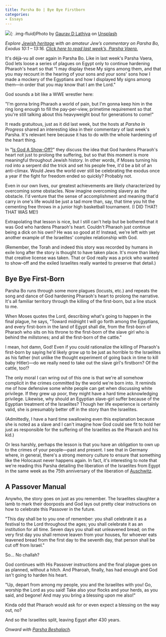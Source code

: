 ```yaml
---
title: Parsha Bo | Bye Bye Firstborn
categories:
- Essays
---
```


![](https://withoutapath.com/wp-content/uploads/2020/01/parsha-bo-gaurav-d-lathiya-I74RH4XeHlA-unsplash.jpg){: .img-fluid}Photo by [Gaurav D Lathiya](https://unsplash.com/@gaurav_81?utm_source=unsplash&utm_medium=referral&utm_content=creditCopyText) on [Unsplash](https://unsplash.com/s/photos/pyramid?utm_source=unsplash&utm_medium=referral&utm_content=creditCopyText)

_Explore [Jewish heritage](https://withoutapath.com/jewish-heritage/) with an amateur Jew’s commentary on Parsha Bo, Exodus 10:1 – 13:16. [Click here to read last week’s, Parsha Vaera.](https://withoutapath.com/parsha-vaera/)_

It's déjà-vu all over again in Parsha Bo. Like in last week's Parsha Vaera, God lets loose a series of plagues on Egypt only to continue hardening Pharaoh's heart so that "I may display these My signs among them, and that you may recount in the hearing of your sons and your sons' sons how I made a mockery of the Egyptians and how I displayed My signs among them––in order that you may know that I am the Lord."

God sounds a bit like a WWE wrestler here:

"I'm gonna bring Pharaoh a world of pain, but I'm gonna keep him in the ring long enough to fill the pay-per-view, primetime requirement so that you're still talking about this heavyweight bout for generations to come!"

It reads gratuitous, just as it did last week, but the hosts at _Parsha In Progress_ shared an interesting idea in their commentary of last week's Parsha. It's relevant here because it has to do with the whole hardening of the heart thing.

<!-- more -->

In "[Is God A Show-Off?](https://www.tabletmag.com/scroll/297156/parsha-in-progress-episode-35-is-god-a-show-off)" they discuss the idea that God hardens Pharaoh's heart not just to prolong the suffering, but so that this moment is more meaningful throughout Jewish history. In other words, if Moses turning his rod into a serpent did the trick and set his people free, it'd be a bit of an anti-climax. Would Jews the world over still be celebrating the exodus once a year if the fight for freedom ended so quickly? Probably not. 

Even in our own lives, our greatest achievements are likely characterized by overcoming some obstacles. Now imagine overcoming slavery as _the_ obstacle. I'd venture that the sense of accomplishment and meaning that'd carry in one's life would be just a tad more than, say, that time you hit the cementing free throws in a junior high basketball tournament. (I DID THAT! THAT WAS ME!)

Extrapolating that lesson is nice, but I still can't help but be bothered that it was God who hardens Pharaoh's heart. Couldn't Pharaoh just continue being a dick on his own? He was so good at it! Instead, we're left with yet another example of the Israelites' complex relationship with God.

(Remember, the Torah and indeed this story was recorded by humans in exile long after the story is thought to have taken place. It's more than likely that creative license was taken. That or God really was a prick who wanted to show-off and the exiled Israelites really wanted to preserve that detail.)

## Bye Bye First-Born

Parsha Bo runs through some more plagues (locusts, etc.) and repeats the song and dance of God hardening Pharaoh's heart to prolong the narrative. It's all familiar territory through the killing of the first-born, but a line stuck to me.

When Moses quotes the Lord, describing what's going to happen in the final plague, he says, "Toward midnight I will go forth among the Egyptians, and every first-born in the land of Egypt shall die, from the first-born of Pharaoh who sits on his throne to the first-born of the slave girl who is behind the millstones; and all the first-born of the cattle."

I mean, hot damn, God! Even if you could rationalize the killing of Pharaoh's first-born by saying he'd likely grow up to be just as horrible to the Israelites as his father (not unlike the thought experiment of going back in time to kill baby Hitler)––do we really need to take out the slave girl's firstborn? Of the cattle, too!?

The only moral I can wring out of this one is that we're all somehow complicit in the crimes committed by the world we're born into. It reminds me of how defensive some white people can get when discussing white privilege. If they grew up poor, they might have a hard time acknowledging privilege. Likewise, why should an Egyptian slave-girl suffer because of the Egyptian treatment of the Israelites? Though her life experience is certainly valid, she is presumably better off in the story than the Israelites.

(Admittedly, I have a hard time swallowing even this explanation because she is noted as a slave and I can't imagine how God could see fit to hold her just as responsible for the suffering of the Israelites as the Pharaoh and his kid.) 

Or less harshly, perhaps the lesson is that you have an obligation to own up to the crimes of your people––past and present. I see that in Germany where, in general, there's a strong memory culture to ensure that something like the Holocaust never happens again. In fact, it's interesting to note that we're reading this Parsha detailing the liberation of the Israelites from Egypt in the same week as the 75th anniversary of the liberation of [Auschwitz](https://withoutapath.com/auschwitz-instagram/).

## A Passover Manual

Anywho, the story goes on just as you remember. The Israelites slaughter a lamb to mark their doorposts and God lays out pretty clear instructions on how to celebrate this Passover in the future.

"This day shall be to you one of remember: you shall celebrate it as a festival to the Lord throughout the ages; you shall celebrate it as an institution for all time. Seven days you shall eat unleavened bread; on the very first day you shall remove leaven from your houses, for whoever eats leavened bread from the first day to the seventh day, that person shall be cut off from Israel."

So... No challah?

God continues with His Passover instructions and the final plague goes on as planned, without a hitch. And Pharoah, finally, has had enough and God isn't going to harden his heart.

"Up, depart from among my people, you and the Israelites with you! Go, worship the Lord as you said! Take also your flocks and your herds, as you said, and begone! And may you bring a blessing upon me also!"

Kinda odd that Pharaoh would ask for or even expect a blessing on the way out, no?

And so the Israelites split, leaving Egypt after 430 years.

_Onward with [Parsha Beshalach](https://withoutapath.com/parsha-beshalach/)._

